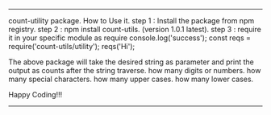 --------------
count-utility package.
How to Use it.
step 1 :  Install the package from npm registry.
step 2 :  npm install count-utils. (version 1.0.1 latest).
step 3 :  require it in your specific module as require
          console.log('success');
          const reqs = require('count-utils/utility');
          reqs('Hi');

The above package will take the desired string as parameter and print the output as
counts after the string traverse.
how many digits or numbers.
how many special characters.
how many upper cases.
how many lower cases.


Happy Coding!!!


--------------
